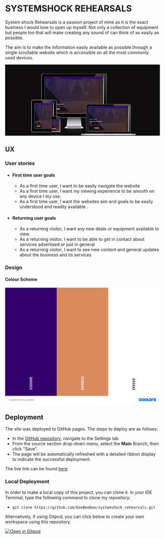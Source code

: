 # **SYSTEMSHOCK REHEARSALS**

System shock Rehearsals is a passion project of mine as it is the exact business I would  love to open up myself. Not only a collection of equipment but people too that will make creating any sound of can think of as easily as possible.

The aim is to make the information easily available as possible through a single scrollable website which is accessible on all the most commonly used devices.

![I Am Responsive image](assests/media/placeholder-readme.png)


## UX 


### User stories

* #### First time user goals

    * As a first time user, I want to be easily navigate the website
    * As a first time user, I want my viewing experience to be smooth on any device I my use.
    * As a first time user, I want the websites aim and goals to be easily understood and readily available .

* #### Returning user goals

    * As a returning visitor, I want any new deals or equipment available to view.
    * As a returning visitor, I want to be able to get in contact about services advertised or just in general 
    *  As a returning visitor, I want to see new content and general updates about the business and its services

### Design

#### Colour Scheme

![Websites colour palette](assests/media/systemshock_palette.png)

## Deployment

The site was deployed to GitHub pages. The steps to deploy are as follows: 
  - In the [GitHub repository](https://github.com/EeeBeeDee/systemshock_rehearsals), navigate to the Settings tab 
  - From the source section drop-down menu, select the **Main** Branch, then click "Save".
  - The page will be automatically refreshed with a detailed ribbon display to indicate the successful deployment.

The live link can be found [here](https://eeebeedee.github.io/systemshock_rehearsals/)

### Local Deployment

In order to make a local copy of this project, you can clone it. In your IDE Terminal, type the following command to clone my repository:

- `git clone https://github.com/EeeBeeDee/systemshock_rehearsals.git`

Alternatively, if using Gitpod, you can click below to create your own workspace using this repository.

[![Open in Gitpod](https://gitpod.io/button/open-in-gitpod.svg)](https://gitpod.io/#https://github.com/EeeBeeDee/systemshock_rehearsals)